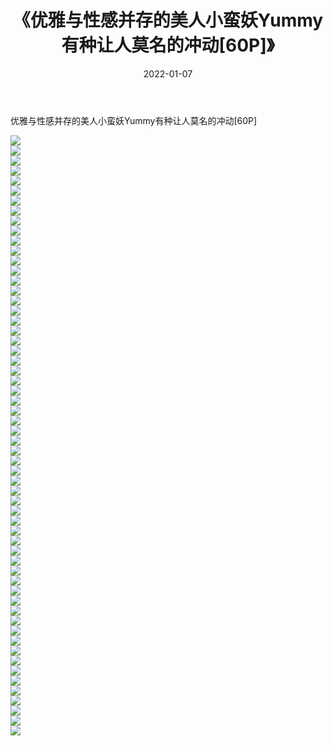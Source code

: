 ﻿---
layout: post
title:  《优雅与性感并存的美人小蛮妖Yummy有种让人莫名的冲动[60P]》
date:   2022-01-07
img: http://pic.660000.xyz/1:/性感/2022/优雅与性感并存的美人小蛮妖Yummy有种让人莫名的冲动[60P]/000.jpg
categories: [美女, 清纯, 唯美]
---

优雅与性感并存的美人小蛮妖Yummy有种让人莫名的冲动[60P]

  ![](http://pic.660000.xyz/1:/性感/2022/优雅与性感并存的美人小蛮妖Yummy有种让人莫名的冲动[60P]/001.jpg) <br> ![](http://pic.660000.xyz/1:/性感/2022/优雅与性感并存的美人小蛮妖Yummy有种让人莫名的冲动[60P]/002.jpg) <br> ![](http://pic.660000.xyz/1:/性感/2022/优雅与性感并存的美人小蛮妖Yummy有种让人莫名的冲动[60P]/003.jpg) <br> ![](http://pic.660000.xyz/1:/性感/2022/优雅与性感并存的美人小蛮妖Yummy有种让人莫名的冲动[60P]/004.jpg) <br> ![](http://pic.660000.xyz/1:/性感/2022/优雅与性感并存的美人小蛮妖Yummy有种让人莫名的冲动[60P]/005.jpg) <br> ![](http://pic.660000.xyz/1:/性感/2022/优雅与性感并存的美人小蛮妖Yummy有种让人莫名的冲动[60P]/006.jpg) <br> ![](http://pic.660000.xyz/1:/性感/2022/优雅与性感并存的美人小蛮妖Yummy有种让人莫名的冲动[60P]/007.jpg) <br> ![](http://pic.660000.xyz/1:/性感/2022/优雅与性感并存的美人小蛮妖Yummy有种让人莫名的冲动[60P]/008.jpg) <br> ![](http://pic.660000.xyz/1:/性感/2022/优雅与性感并存的美人小蛮妖Yummy有种让人莫名的冲动[60P]/009.jpg) <br> ![](http://pic.660000.xyz/1:/性感/2022/优雅与性感并存的美人小蛮妖Yummy有种让人莫名的冲动[60P]/010.jpg) <br> ![](http://pic.660000.xyz/1:/性感/2022/优雅与性感并存的美人小蛮妖Yummy有种让人莫名的冲动[60P]/011.jpg) <br> ![](http://pic.660000.xyz/1:/性感/2022/优雅与性感并存的美人小蛮妖Yummy有种让人莫名的冲动[60P]/012.jpg) <br> ![](http://pic.660000.xyz/1:/性感/2022/优雅与性感并存的美人小蛮妖Yummy有种让人莫名的冲动[60P]/013.jpg) <br> ![](http://pic.660000.xyz/1:/性感/2022/优雅与性感并存的美人小蛮妖Yummy有种让人莫名的冲动[60P]/014.jpg) <br> ![](http://pic.660000.xyz/1:/性感/2022/优雅与性感并存的美人小蛮妖Yummy有种让人莫名的冲动[60P]/015.jpg) <br> ![](http://pic.660000.xyz/1:/性感/2022/优雅与性感并存的美人小蛮妖Yummy有种让人莫名的冲动[60P]/016.jpg) <br> ![](http://pic.660000.xyz/1:/性感/2022/优雅与性感并存的美人小蛮妖Yummy有种让人莫名的冲动[60P]/017.jpg) <br> ![](http://pic.660000.xyz/1:/性感/2022/优雅与性感并存的美人小蛮妖Yummy有种让人莫名的冲动[60P]/018.jpg) <br> ![](http://pic.660000.xyz/1:/性感/2022/优雅与性感并存的美人小蛮妖Yummy有种让人莫名的冲动[60P]/019.jpg) <br> ![](http://pic.660000.xyz/1:/性感/2022/优雅与性感并存的美人小蛮妖Yummy有种让人莫名的冲动[60P]/020.jpg) <br> ![](http://pic.660000.xyz/1:/性感/2022/优雅与性感并存的美人小蛮妖Yummy有种让人莫名的冲动[60P]/021.jpg) <br> ![](http://pic.660000.xyz/1:/性感/2022/优雅与性感并存的美人小蛮妖Yummy有种让人莫名的冲动[60P]/022.jpg) <br> ![](http://pic.660000.xyz/1:/性感/2022/优雅与性感并存的美人小蛮妖Yummy有种让人莫名的冲动[60P]/023.jpg) <br> ![](http://pic.660000.xyz/1:/性感/2022/优雅与性感并存的美人小蛮妖Yummy有种让人莫名的冲动[60P]/024.jpg) <br> ![](http://pic.660000.xyz/1:/性感/2022/优雅与性感并存的美人小蛮妖Yummy有种让人莫名的冲动[60P]/025.jpg) <br> ![](http://pic.660000.xyz/1:/性感/2022/优雅与性感并存的美人小蛮妖Yummy有种让人莫名的冲动[60P]/026.jpg) <br> ![](http://pic.660000.xyz/1:/性感/2022/优雅与性感并存的美人小蛮妖Yummy有种让人莫名的冲动[60P]/027.jpg) <br> ![](http://pic.660000.xyz/1:/性感/2022/优雅与性感并存的美人小蛮妖Yummy有种让人莫名的冲动[60P]/028.jpg) <br> ![](http://pic.660000.xyz/1:/性感/2022/优雅与性感并存的美人小蛮妖Yummy有种让人莫名的冲动[60P]/029.jpg) <br> ![](http://pic.660000.xyz/1:/性感/2022/优雅与性感并存的美人小蛮妖Yummy有种让人莫名的冲动[60P]/030.jpg) <br> ![](http://pic.660000.xyz/1:/性感/2022/优雅与性感并存的美人小蛮妖Yummy有种让人莫名的冲动[60P]/031.jpg) <br> ![](http://pic.660000.xyz/1:/性感/2022/优雅与性感并存的美人小蛮妖Yummy有种让人莫名的冲动[60P]/032.jpg) <br> ![](http://pic.660000.xyz/1:/性感/2022/优雅与性感并存的美人小蛮妖Yummy有种让人莫名的冲动[60P]/033.jpg) <br> ![](http://pic.660000.xyz/1:/性感/2022/优雅与性感并存的美人小蛮妖Yummy有种让人莫名的冲动[60P]/034.jpg) <br> ![](http://pic.660000.xyz/1:/性感/2022/优雅与性感并存的美人小蛮妖Yummy有种让人莫名的冲动[60P]/035.jpg) <br> ![](http://pic.660000.xyz/1:/性感/2022/优雅与性感并存的美人小蛮妖Yummy有种让人莫名的冲动[60P]/036.jpg) <br> ![](http://pic.660000.xyz/1:/性感/2022/优雅与性感并存的美人小蛮妖Yummy有种让人莫名的冲动[60P]/037.jpg) <br> ![](http://pic.660000.xyz/1:/性感/2022/优雅与性感并存的美人小蛮妖Yummy有种让人莫名的冲动[60P]/038.jpg) <br> ![](http://pic.660000.xyz/1:/性感/2022/优雅与性感并存的美人小蛮妖Yummy有种让人莫名的冲动[60P]/039.jpg) <br> ![](http://pic.660000.xyz/1:/性感/2022/优雅与性感并存的美人小蛮妖Yummy有种让人莫名的冲动[60P]/040.jpg) <br> ![](http://pic.660000.xyz/1:/性感/2022/优雅与性感并存的美人小蛮妖Yummy有种让人莫名的冲动[60P]/041.jpg) <br> ![](http://pic.660000.xyz/1:/性感/2022/优雅与性感并存的美人小蛮妖Yummy有种让人莫名的冲动[60P]/042.jpg) <br> ![](http://pic.660000.xyz/1:/性感/2022/优雅与性感并存的美人小蛮妖Yummy有种让人莫名的冲动[60P]/043.jpg) <br> ![](http://pic.660000.xyz/1:/性感/2022/优雅与性感并存的美人小蛮妖Yummy有种让人莫名的冲动[60P]/044.jpg) <br> ![](http://pic.660000.xyz/1:/性感/2022/优雅与性感并存的美人小蛮妖Yummy有种让人莫名的冲动[60P]/045.jpg) <br> ![](http://pic.660000.xyz/1:/性感/2022/优雅与性感并存的美人小蛮妖Yummy有种让人莫名的冲动[60P]/046.jpg) <br> ![](http://pic.660000.xyz/1:/性感/2022/优雅与性感并存的美人小蛮妖Yummy有种让人莫名的冲动[60P]/047.jpg) <br> ![](http://pic.660000.xyz/1:/性感/2022/优雅与性感并存的美人小蛮妖Yummy有种让人莫名的冲动[60P]/048.jpg) <br> ![](http://pic.660000.xyz/1:/性感/2022/优雅与性感并存的美人小蛮妖Yummy有种让人莫名的冲动[60P]/049.jpg) <br> ![](http://pic.660000.xyz/1:/性感/2022/优雅与性感并存的美人小蛮妖Yummy有种让人莫名的冲动[60P]/050.jpg) <br> ![](http://pic.660000.xyz/1:/性感/2022/优雅与性感并存的美人小蛮妖Yummy有种让人莫名的冲动[60P]/051.jpg) <br> ![](http://pic.660000.xyz/1:/性感/2022/优雅与性感并存的美人小蛮妖Yummy有种让人莫名的冲动[60P]/052.jpg) <br> ![](http://pic.660000.xyz/1:/性感/2022/优雅与性感并存的美人小蛮妖Yummy有种让人莫名的冲动[60P]/053.jpg) <br> ![](http://pic.660000.xyz/1:/性感/2022/优雅与性感并存的美人小蛮妖Yummy有种让人莫名的冲动[60P]/054.jpg) <br> ![](http://pic.660000.xyz/1:/性感/2022/优雅与性感并存的美人小蛮妖Yummy有种让人莫名的冲动[60P]/055.jpg) <br> ![](http://pic.660000.xyz/1:/性感/2022/优雅与性感并存的美人小蛮妖Yummy有种让人莫名的冲动[60P]/056.jpg) <br> ![](http://pic.660000.xyz/1:/性感/2022/优雅与性感并存的美人小蛮妖Yummy有种让人莫名的冲动[60P]/057.jpg) <br> ![](http://pic.660000.xyz/1:/性感/2022/优雅与性感并存的美人小蛮妖Yummy有种让人莫名的冲动[60P]/058.jpg) <br> ![](http://pic.660000.xyz/1:/性感/2022/优雅与性感并存的美人小蛮妖Yummy有种让人莫名的冲动[60P]/059.jpg) <br> ![](http://pic.660000.xyz/1:/性感/2022/优雅与性感并存的美人小蛮妖Yummy有种让人莫名的冲动[60P]/060.jpg) <br>